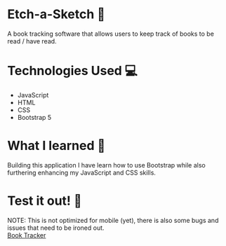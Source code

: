 # Etch-a-Sketch :pencil:
A book tracking software that allows users to keep track of books to be read / have read. 

# Technologies Used :computer:
- JavaScript
- HTML
- CSS
- Bootstrap 5

# What I learned :shrug:
Building this application I have learn how to use Bootstrap while also furthering enhancing my JavaScript and CSS skills.

# Test it out! :eyes:
NOTE: This is not optimized for mobile (yet), there is also some bugs and issues that need to be ironed out. <br>
[Book Tracker](https://sdubonsa.github.io/book-tracker/)
